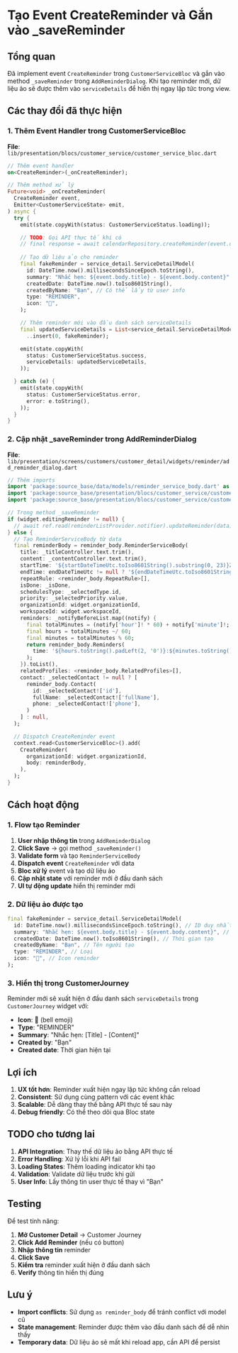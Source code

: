 # Tạo Event CreateReminder và Gắn vào _saveReminder

## Tổng quan

Đã implement event `CreateReminder` trong `CustomerServiceBloc` và gắn vào method `_saveReminder` trong `AddReminderDialog`. Khi tạo reminder mới, dữ liệu ảo sẽ được thêm vào `serviceDetails` để hiển thị ngay lập tức trong view.

## Các thay đổi đã thực hiện

### 1. Thêm Event Handler trong CustomerServiceBloc

**File**: `lib/presentation/blocs/customer_service/customer_service_bloc.dart`

```dart
// Thêm event handler
on<CreateReminder>(_onCreateReminder);

// Thêm method xử lý
Future<void> _onCreateReminder(
  CreateReminder event,
  Emitter<CustomerServiceState> emit,
) async {
  try {
    emit(state.copyWith(status: CustomerServiceStatus.loading));

    // TODO: Gọi API thực tế khi có
    // final response = await calendarRepository.createReminder(event.organizationId, event.body);
    
    // Tạo dữ liệu ảo cho reminder
    final fakeReminder = service_detail.ServiceDetailModel(
      id: DateTime.now().millisecondsSinceEpoch.toString(),
      summary: "Nhắc hẹn: ${event.body.title} - ${event.body.content}",
      createdDate: DateTime.now().toIso8601String(),
      createdByName: "Bạn", // Có thể lấy từ user info
      type: "REMINDER",
      icon: "🔔",
    );

    // Thêm reminder mới vào đầu danh sách serviceDetails
    final updatedServiceDetails = List<service_detail.ServiceDetailModel>.from(state.serviceDetails)
      ..insert(0, fakeReminder);

    emit(state.copyWith(
      status: CustomerServiceStatus.success,
      serviceDetails: updatedServiceDetails,
    ));

  } catch (e) {
    emit(state.copyWith(
      status: CustomerServiceStatus.error,
      error: e.toString(),
    ));
  }
}
```

### 2. Cập nhật _saveReminder trong AddReminderDialog

**File**: `lib/presentation/screens/customers/customer_detail/widgets/reminder/add_reminder_dialog.dart`

```dart
// Thêm imports
import 'package:source_base/data/models/reminder_service_body.dart' as reminder_body;
import 'package:source_base/presentation/blocs/customer_service/customer_service_bloc.dart';
import 'package:source_base/presentation/blocs/customer_service/customer_service_event.dart';

// Trong method _saveReminder
if (widget.editingReminder != null) {
  // await ref.read(reminderListProvider.notifier).updateReminder(data);
} else {
  // Tạo ReminderServiceBody từ data
  final reminderBody = reminder_body.ReminderServiceBody(
    title: _titleController.text.trim(),
    content: _contentController.text.trim(),
    startTime: '${startDateTimeUtc.toIso8601String().substring(0, 23)}Z',
    endTime: endDateTimeUtc != null ? '${endDateTimeUtc.toIso8601String().substring(0, 23)}Z' : null,
    repeatRule: <reminder_body.RepeatRule>[],
    isDone: _isDone,
    schedulesType: _selectedType.id,
    priority: _selectedPriority.value,
    organizationId: widget.organizationId,
    workspaceId: widget.workspaceId,
    reminders: _notifyBeforeList.map((notify) {
      final totalMinutes = (notify['hour']! * 60) + notify['minute']!;
      final hours = totalMinutes ~/ 60;
      final minutes = totalMinutes % 60;
      return reminder_body.Reminders(
        time: '${hours.toString().padLeft(2, '0')}:${minutes.toString().padLeft(2, '0')}'
      );
    }).toList(),
    relatedProfiles: <reminder_body.RelatedProfiles>[],
    contact: _selectedContact != null ? [
      reminder_body.Contact(
        id: _selectedContact!['id'],
        fullName: _selectedContact!['fullName'],
        phone: _selectedContact!['phone'],
      )
    ] : null,
  );

  // Dispatch CreateReminder event
  context.read<CustomerServiceBloc>().add(
    CreateReminder(
      organizationId: widget.organizationId,
      body: reminderBody,
    ),
  );
}
```

## Cách hoạt động

### 1. Flow tạo Reminder

1. **User nhập thông tin** trong `AddReminderDialog`
2. **Click Save** → gọi method `_saveReminder()`
3. **Validate form** và tạo `ReminderServiceBody`
4. **Dispatch event** `CreateReminder` với data
5. **Bloc xử lý** event và tạo dữ liệu ảo
6. **Cập nhật state** với reminder mới ở đầu danh sách
7. **UI tự động update** hiển thị reminder mới

### 2. Dữ liệu ảo được tạo

```dart
final fakeReminder = service_detail.ServiceDetailModel(
  id: DateTime.now().millisecondsSinceEpoch.toString(), // ID duy nhất
  summary: "Nhắc hẹn: ${event.body.title} - ${event.body.content}", // Tiêu đề + nội dung
  createdDate: DateTime.now().toIso8601String(), // Thời gian tạo
  createdByName: "Bạn", // Tên người tạo
  type: "REMINDER", // Loại
  icon: "🔔", // Icon reminder
);
```

### 3. Hiển thị trong CustomerJourney

Reminder mới sẽ xuất hiện ở đầu danh sách `serviceDetails` trong `CustomerJourney` widget với:
- **Icon**: 🔔 (bell emoji)
- **Type**: "REMINDER"
- **Summary**: "Nhắc hẹn: [Title] - [Content]"
- **Created by**: "Bạn"
- **Created date**: Thời gian hiện tại

## Lợi ích

1. **UX tốt hơn**: Reminder xuất hiện ngay lập tức không cần reload
2. **Consistent**: Sử dụng cùng pattern với các event khác
3. **Scalable**: Dễ dàng thay thế bằng API thực tế sau này
4. **Debug friendly**: Có thể theo dõi qua Bloc state

## TODO cho tương lai

1. **API Integration**: Thay thế dữ liệu ảo bằng API thực tế
2. **Error Handling**: Xử lý lỗi khi API fail
3. **Loading States**: Thêm loading indicator khi tạo
4. **Validation**: Validate dữ liệu trước khi gửi
5. **User Info**: Lấy thông tin user thực tế thay vì "Bạn"

## Testing

Để test tính năng:

1. **Mở Customer Detail** → Customer Journey
2. **Click Add Reminder** (nếu có button)
3. **Nhập thông tin** reminder
4. **Click Save**
5. **Kiểm tra** reminder xuất hiện ở đầu danh sách
6. **Verify** thông tin hiển thị đúng

## Lưu ý

- **Import conflicts**: Sử dụng `as reminder_body` để tránh conflict với model cũ
- **State management**: Reminder được thêm vào đầu danh sách để dễ nhìn thấy
- **Temporary data**: Dữ liệu ảo sẽ mất khi reload app, cần API để persist 